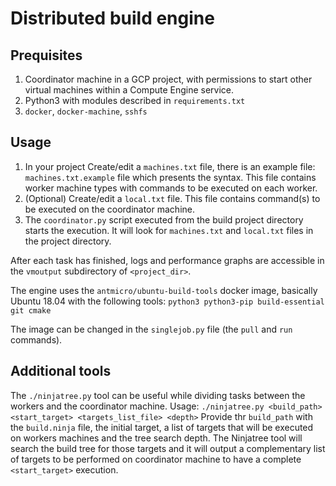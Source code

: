 # Distributed build engine

## Prequisites

1. Coordinator machine in a GCP project, with permissions to start other virtual machines within a Compute Engine service.
2. Python3 with modules described in `requirements.txt`
3. `docker`, `docker-machine`, `sshfs`

## Usage

1. In your project Create/edit a `machines.txt` file, there is an example file: `machines.txt.example` file which presents the syntax. This file contains worker machine types with commands to be executed on each worker. 
2. (Optional) Create/edit a `local.txt` file. This file contains command(s) to be executed on the coordinator machine.
2. The `coordinator.py` script executed from the build project directory starts the execution. It will look for `machines.txt` and `local.txt` files in the project directory.

After each task has finished, logs and performance graphs are accessible in the `vmoutput` subdirectory of `<project_dir>`.

The engine uses the `antmicro/ubuntu-build-tools` docker image, basically Ubuntu 18.04 with the following tools: `python3 python3-pip build-essential git cmake`

The image can be changed in the `singlejob.py` file (the `pull` and `run` commands).

## Additional tools

The `./ninjatree.py` tool can be useful while dividing tasks between the workers and the coordinator machine. 
Usage: `./ninjatree.py <build_path> <start_target> <targets_list_file> <depth>`
Provide thr `build_path` with the `build.ninja` file, the initial target, a list of targets that will be executed on workers machines and the tree search depth. The Ninjatree tool will search the build tree for those targets and it will output a complementary list of targets to be performed on coordinator machine to have a complete `<start_target>` execution.
